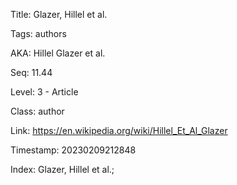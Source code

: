 Title:  Glazer, Hillel et al.

Tags:   authors

AKA:    Hillel Glazer et al.

Seq:    11.44

Level:  3 - Article

Class:  author

Link:   https://en.wikipedia.org/wiki/Hillel_Et_Al_Glazer

Timestamp: 20230209212848

Index:  Glazer, Hillel et al.; 
